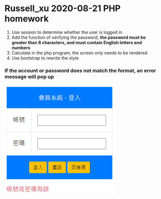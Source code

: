 # Russell_xu 2020-08-21 PHP homework
1. Use session to determine whether the user is logged in
2. Add the function of verifying the password, **the password must be greater than 8 characters, and must contain English letters and numbers**
3. Calculate in the php program, the screen only needs to be rendered
4. Use bootstrap to rewrite the style

### If the account or password does not match the format, an error message will pop up
![](/error_message.png)